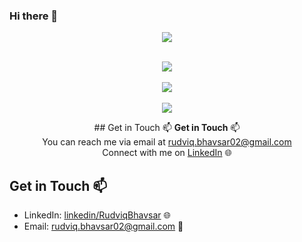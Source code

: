 ### Hi there 👋

<p align="center">
        <a href="https://skillicons.dev">
          <img src="https://skillicons.dev/icons?i=py,bash,git" />
        </a>
      </p>
      
<p align="center">
  </br>
  
  <a href="https://git.io/streak-stats">
    <img src=https://streak-stats.demolab.com/?user=Rudviq&&theme=tokyonight&&hide_border=true&card_width=495>
  </a>
   
  </br>
  </br>
        
  <a href="https://github.com/anuraghazra/github-readme-stats">
    <img src=https://github-readme-stats-git-masterrstaa-rickstaa.vercel.app/api/top-langs/?username=Rudviq&hide_border=true&langs_count=5&show_icons=true&card_width=495&theme=tokyonight&hide=Tex>
  
  </br>
  </br>

  <a href="https://github.com/anuraghazra/github-readme-stats">
    <img src=https://github-readme-stats-git-masterrstaa-rickstaa.vercel.app/api?username=Rudviq&hide_border=true&show_icons=true&theme=tokyonight&card_width=495 />
  </a>
    
</p>

<!-- Get in Touch Section -->
  <p align="center">
## Get in Touch 📫
      <strong>Get in Touch</strong> 📫
      <br>
      You can reach me via email at <a href="mailto:rudviq.bhavsar02@gmail.com">rudviq.bhavsar02@gmail.com</a>
      <br>
      Connect with me on <a href="https://www.linkedin.com/in/rudviqbhavsar/">LinkedIn</a> 🌐
  </p>

## Get in Touch 📫
- LinkedIn: [linkedin/RudviqBhavsar](https://www.linkedin.com/in/rudviq-bhavsar-201219187/?originalSubdomain=in) 🌐
- Email: [rudviq.bhavsar02@gmail.com](mailto:rudviq.bhavsar02@gmail.com) 📧
<!--
**Rudviq/Rudviq** is a ✨ _special_ ✨ repository because its `README.md` (this file) appears on your GitHub profile.

Here are some ideas to get you started:

- 🔭 I’m currently working on ...
- 🌱 I’m currently learning ...
- 👯 I’m looking to collaborate on ...
- 🤔 I’m looking for help with ...
- 💬 Ask me about ...
- 📫 How to reach me: ...
- 😄 Pronouns: ...
- ⚡ Fun fact: ...
-->
